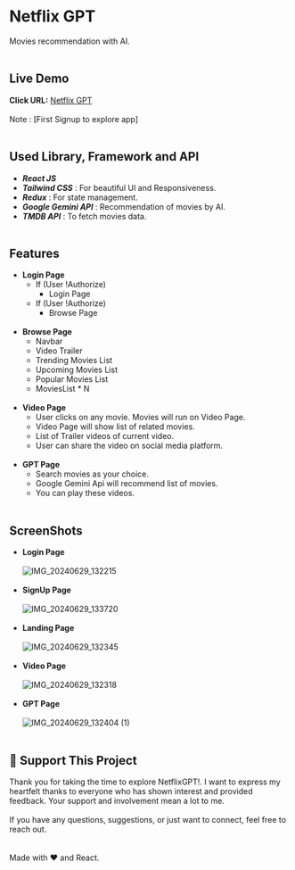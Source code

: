 # Netflix GPT
Movies recommendation with AI.<br/><br/>
## Live Demo
**Click URL:** [Netflix GPT](https://video-watcher.netlify.app/)<br/><br/>
Note : [First Signup to explore app]<br/><br/>
## Used Library, Framework and API
- ***React JS*** <br/>
- ***Tailwind CSS***       : For beautiful UI and Responsiveness.<br/>
- ***Redux***              : For state management.<br/>
- ***Google Gemini API***  : Recommendation of movies by AI.<br/>
- ***TMDB API***           : To fetch movies data.<br/><br/>
## Features
- **Login Page**<br/>
  - If (User !Authorize)<br/>
    - Login Page<br/>
  - If (User !Authorize)<br/>
    - Browse Page<br/><br/>
- **Browse Page**
  - Navbar<br/>
  - Video Trailer<br/>
  - Trending Movies List<br/>
  - Upcoming Movies List<br/>
  - Popular Movies List<br/>
  - MoviesList * N<br/><br/>
- **Video Page**
  - User clicks on any movie. Movies will run on Video Page.<br/>
  - Video Page will show list of related movies.<br/>
  - List of Trailer videos of current video.<br/>
  - User can share the video on social media platform.<br/><br/>
- **GPT Page**
  - Search movies as your choice.<br/>
  - Google Gemini Api will recommend list of movies.<br/>
  - You can play these videos.<br/><br/>

## ScreenShots
- **Login Page**<br/><br/>
![IMG_20240629_132215](https://github.com/shakibsiddiqui1/netflix-gpt/assets/75198727/29950923-a979-4263-bba8-b3febfb94182)
<br/><br/>
- **SignUp Page**<br/><br/>
![IMG_20240629_133720](https://github.com/shakibsiddiqui1/netflix-gpt/assets/75198727/1d20d58e-5c19-4723-844f-09ef94a18df4)
<br/><br/>
- **Landing Page**<br/><br/>
![IMG_20240629_132345](https://github.com/shakibsiddiqui1/netflix-gpt/assets/75198727/7d3a41d5-2102-48af-84dc-e17a00d9d61f)
<br/><br/>
- **Video Page**<br/><br/>
![IMG_20240629_132318](https://github.com/shakibsiddiqui1/netflix-gpt/assets/75198727/548768b2-35b1-417a-a97e-ed7e62da5a52)
<br/><br/>
- **GPT Page**<br/><br/>
![IMG_20240629_132404 (1)](https://github.com/shakibsiddiqui1/netflix-gpt/assets/75198727/ab79f997-eb4b-4e56-b67f-c7eb5f62d4c6)<br/><br/>
##  💖 Support This Project
Thank you for taking the time to explore NetflixGPT!. I want to express my heartfelt thanks to everyone who has shown interest and provided feedback. Your support and involvement mean a lot to me.<br/><br/>
If you have any questions, suggestions, or just want to connect, feel free to reach out.<br/><br/><br/>
Made with ❤️ and React.




